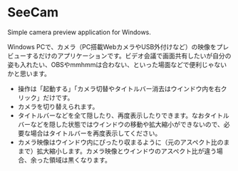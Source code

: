 # SeeCam
Simple camera preview application for Windows.

Windows PCで、カメラ（PC搭載WebカメラやUSB外付けなど）の映像をプレビューするだけのアプリケーションです。ビデオ会議で画面共有したいが自分の姿も入れたい、OBSやmmhmmは合わない、といった場面などで便利じゃないかと思います。

- 操作は「起動する」「カメラ切替やタイトルバー消去はウインドウ内を右クリック」だけです。
- カメラを切り替えられます。
- タイトルバーなどを全て隠したり、再度表示したりできます。なおタイトルバーなどを隠した状態ではウインドウの移動や拡大縮小ができないので、必要な場合はタイトルバーを再度表示してください。
- カメラ映像はウインドウ内にぴったり収まるように（元のアスペクト比のままで）拡大縮小します。カメラ映像とウインドウのアスペクト比が違う場合、余った領域は黒くなります。
